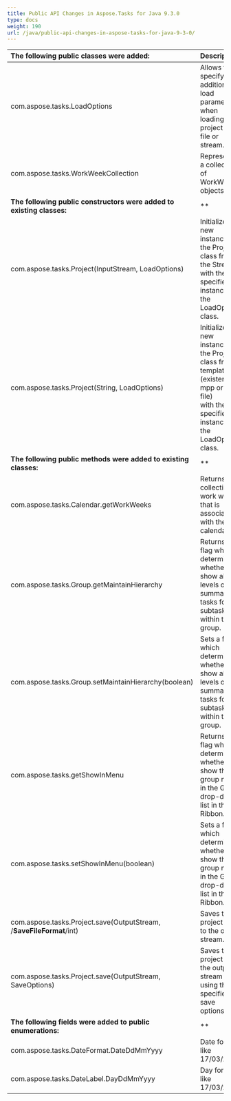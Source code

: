 ```yaml
---
title: Public API Changes in Aspose.Tasks for Java 9.3.0
type: docs
weight: 190
url: /java/public-api-changes-in-aspose-tasks-for-java-9-3-0/
---
```


|**The following public classes were added:**|**Description**|
| :- | :- |
|com.aspose.tasks.LoadOptions |Allows to specify additional load parameters when loading a project from file or stream. |
|com.aspose.tasks.WorkWeekCollection |Represents a collection of WorkWeek objects. |
|**The following public constructors were added to existing classes:**|** |
|com.aspose.tasks.Project(InputStream, LoadOptions) |Initializes a new instance of the Project class from the Stream with the specified instance of the LoadOptions class. |
|com.aspose.tasks.Project(String, LoadOptions) |Initializes a new instance of the Project class from a template (existent mpp or mpt file)<br>with the specified instance of the LoadOptions class. |
|**The following public methods were added to existing classes:**|** |
|com.aspose.tasks.Calendar.getWorkWeeks |Returns the collection of work weeks that is associated with the calendar. |
|com.aspose.tasks.Group.getMaintainHierarchy |Returns a flag which determines whether to show all the levels of summary tasks for subtasks within this group. |
|com.aspose.tasks.Group.setMaintainHierarchy(boolean) |Sets a flag which determines whether to show all the levels of summary tasks for subtasks within this group. |
|com.aspose.tasks.getShowInMenu |Returns a flag which determines whether to show the group name in the Group drop-down list in the Ribbon. |
|com.aspose.tasks.setShowInMenu(boolean) |Sets a flag which determines whether to show the group name in the Group drop-down list in the Ribbon. |
|com.aspose.tasks.Project.save(OutputStream, /**SaveFileFormat**/int) |Saves the project data to the output stream. |
|com.aspose.tasks.Project.save(OutputStream, SaveOptions) |Saves the project to the output stream using the specified save options. |
|**The following fields were added to public enumerations:**|** |
|com.aspose.tasks.DateFormat.DateDdMmYyyy |Date format like 17/03/2016 |
|com.aspose.tasks.DateLabel.DayDdMmYyyy |Day format like 17/03/2016 |

